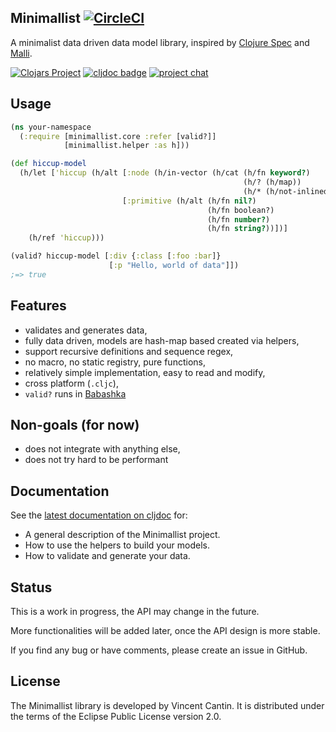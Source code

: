 ## Minimallist [![CircleCI](https://circleci.com/gh/green-coder/minimallist.svg?style=svg)](https://circleci.com/gh/green-coder/minimallist)

A minimalist data driven data model library, inspired by [Clojure Spec](https://clojure.org/guides/spec) and [Malli](https://github.com/metosin/malli).

[![Clojars Project](https://img.shields.io/clojars/v/minimallist.svg)](https://clojars.org/minimallist)
[![cljdoc badge](https://cljdoc.org/badge/minimallist/minimallist)](https://cljdoc.org/d/minimallist/minimallist/CURRENT)
[![project chat](https://img.shields.io/badge/slack-join_chat-brightgreen.svg)](https://clojurians.slack.com/archives/C012HUX1VPC)

## Usage

```clojure
(ns your-namespace
  (:require [minimallist.core :refer [valid?]]
            [minimallist.helper :as h]))

(def hiccup-model
  (h/let ['hiccup (h/alt [:node (h/in-vector (h/cat (h/fn keyword?)
                                                    (h/? (h/map))
                                                    (h/* (h/not-inlined (h/ref 'hiccup)))))]
                         [:primitive (h/alt (h/fn nil?)
                                            (h/fn boolean?)
                                            (h/fn number?)
                                            (h/fn string?))])]
    (h/ref 'hiccup)))

(valid? hiccup-model [:div {:class [:foo :bar]}
                      [:p "Hello, world of data"]])
;=> true
```

## Features

- validates and generates data,
- fully data driven, models are hash-map based created via helpers,
- support recursive definitions and sequence regex,
- no macro, no static registry, pure functions,
- relatively simple implementation, easy to read and modify,
- cross platform (`.cljc`),
- `valid?` runs in [Babashka](https://github.com/borkdude/babashka)

## Non-goals (for now)

- does not integrate with anything else,
- does not try hard to be performant

## Documentation

See the [latest documentation on cljdoc](https://cljdoc.org/d/minimallist/minimallist/CURRENT) for:
- A general description of the Minimallist project.
- How to use the helpers to build your models.
- How to validate and generate your data.

## Status

This is a work in progress, the API may change in the future.

More functionalities will be added later, once the API design is more stable.

If you find any bug or have comments, please create an issue in GitHub.

## License

The Minimallist library is developed by Vincent Cantin.
It is distributed under the terms of the Eclipse Public License version 2.0.
